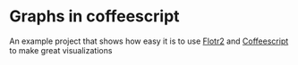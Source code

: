 # Graphs in coffeescript

An example project that shows how easy it is to use [Flotr2](http://humblesoftware.com/flotr2) and [Coffeescript](http://coffeescript.org/) to make great visualizations